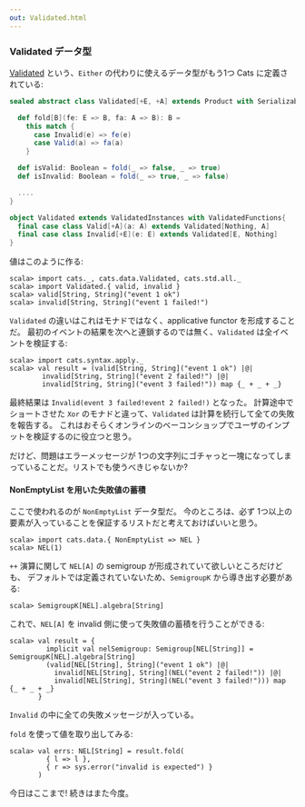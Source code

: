 ```yaml
---
out: Validated.html
---
```


  [ValidatedSource]: $catsBaseUrl$core/src/main/scala/cats/data/Validated.scala

### Validated データ型

[Validated][ValidatedSource] という、`Either` の代わりに使えるデータ型がもう1つ Cats に定義されている:

```scala
sealed abstract class Validated[+E, +A] extends Product with Serializable {

  def fold[B](fe: E => B, fa: A => B): B =
    this match {
      case Invalid(e) => fe(e)
      case Valid(a) => fa(a)
    }

  def isValid: Boolean = fold(_ => false, _ => true)
  def isInvalid: Boolean = fold(_ => true, _ => false)

  ....
}

object Validated extends ValidatedInstances with ValidatedFunctions{
  final case class Valid[+A](a: A) extends Validated[Nothing, A]
  final case class Invalid[+E](e: E) extends Validated[E, Nothing]
}
```

値はこのように作る:

```console:new
scala> import cats._, cats.data.Validated, cats.std.all._
scala> import Validated.{ valid, invalid }
scala> valid[String, String]("event 1 ok")
scala> invalid[String, String]("event 1 failed!")
```

`Validated` の違いはこれはモナドではなく、applicative functor を形成することだ。
最初のイベントの結果を次へと連鎖するのでは無く、`Validated` は全イベントを検証する:

```console
scala> import cats.syntax.apply._
scala> val result = (valid[String, String]("event 1 ok") |@|
        invalid[String, String]("event 2 failed!") |@|
        invalid[String, String]("event 3 failed!")) map {_ + _ + _}
```

最終結果は `Invalid(event 3 failed!event 2 failed!)` となった。
計算途中でショートさせた `Xor` のモナドと違って、`Validated` は計算を続行して全ての失敗を報告する。
これはおそらくオンラインのベーコンショップでユーザのインプットを検証するのに役立つと思う。

だけど、問題はエラーメッセージが 1つの文字列にゴチャっと一塊になってしまっていることだ。リストでも使うべきじゃないか?

#### NonEmptyList を用いた失敗値の蓄積

ここで使われるのが `NonEmptyList` データ型だ。
今のところは、必ず 1つ以上の要素が入っていることを保証するリストだと考えておけばいいと思う。

```console
scala> import cats.data.{ NonEmptyList => NEL }
scala> NEL(1)
```

`++` 演算に関して `NEL[A]` の semigroup が形成されていて欲しいところだけども、
デフォルトでは定義されていないため、`SemigroupK` から導き出す必要がある:

```console
scala> SemigroupK[NEL].algebra[String]
```

これで、`NEL[A]` を invalid 側に使って失敗値の蓄積を行うことができる:

```console
scala> val result = {
         implicit val nelSemigroup: Semigroup[NEL[String]] = SemigroupK[NEL].algebra[String]
         (valid[NEL[String], String]("event 1 ok") |@|
           invalid[NEL[String], String](NEL("event 2 failed!")) |@|
           invalid[NEL[String], String](NEL("event 3 failed!"))) map {_ + _ + _}
       }
```

`Invalid` の中に全ての失敗メッセージが入っている。

`fold` を使って値を取り出してみる:

```console
scala> val errs: NEL[String] = result.fold(
         { l => l },
         { r => sys.error("invalid is expected") }
       )
```

今日はここまで! 続きはまた今度。

